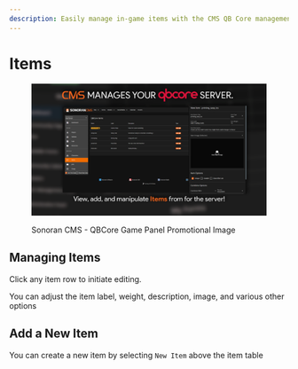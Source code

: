 ```yaml
---
description: Easily manage in-game items with the CMS QB Core management panel!
---
```


# Items

<figure><img src="../../../.gitbook/assets/Items.png" alt=""><figcaption><p>Sonoran CMS - QBCore Game Panel Promotional Image</p></figcaption></figure>

## Managing Items

Click any item row to initiate editing.

You can adjust the item label, weight, description, image, and various other options

## Add a New Item

You can create a new item by selecting `New Item` above the item table

<figure><img src="https://i.imgur.com/ledRRX9.png" alt=""><figcaption></figcaption></figure>

